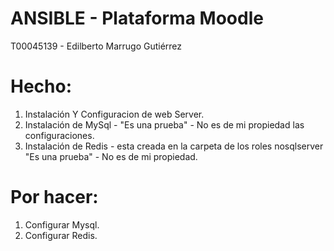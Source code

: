 # ANSIBLE - Plataforma Moodle
T00045139 - Edilberto Marrugo Gutiérrez

# Hecho:
1. Instalación Y Configuracion de web Server.
2. Instalación de MySql - "Es una prueba" - No es de mi propiedad las configuraciones.
3. Instalación de Redis - esta creada en la carpeta de los roles nosqlserver "Es una prueba" - No es de mi propiedad.
# Por hacer:
1. Configurar Mysql.
2. Configurar Redis.
